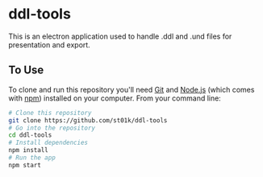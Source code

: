 # ddl-tools

This is an electron application used to handle .ddl and .und files for presentation and export.

## To Use

To clone and run this repository you'll need [Git](https://git-scm.com) and [Node.js](https://nodejs.org/en/download/) (which comes with [npm](http://npmjs.com)) installed on your computer. From your command line:

```bash
# Clone this repository
git clone https://github.com/st01k/ddl-tools
# Go into the repository
cd ddl-tools
# Install dependencies
npm install
# Run the app
npm start
```
